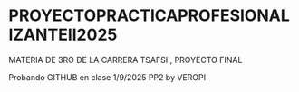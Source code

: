 # PROYECTOPRACTICAPROFESIONALIZANTEII2025
MATERIA DE 3RO DE LA CARRERA TSAFSI , PROYECTO FINAL

Probando GITHUB en clase 1/9/2025 PP2 by VEROPI

